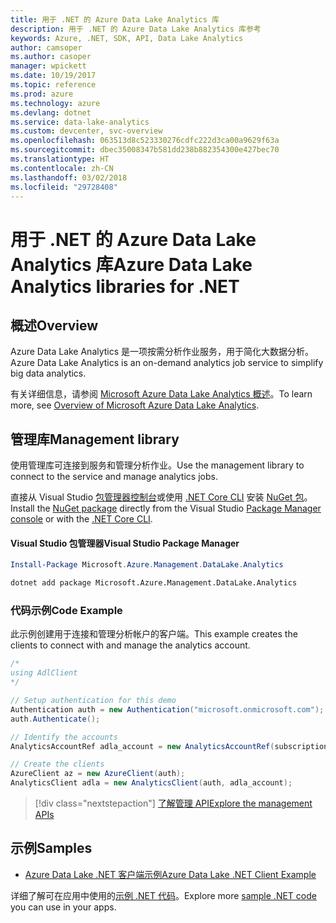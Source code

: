```yaml
---
title: 用于 .NET 的 Azure Data Lake Analytics 库
description: 用于 .NET 的 Azure Data Lake Analytics 库参考
keywords: Azure, .NET, SDK, API, Data Lake Analytics
author: camsoper
ms.author: casoper
manager: wpickett
ms.date: 10/19/2017
ms.topic: reference
ms.prod: azure
ms.technology: azure
ms.devlang: dotnet
ms.service: data-lake-analytics
ms.custom: devcenter, svc-overview
ms.openlocfilehash: 063513d8c523330276cdfc222d3ca00a9629f63a
ms.sourcegitcommit: dbec35008347b581dd238b882354300e427bec70
ms.translationtype: HT
ms.contentlocale: zh-CN
ms.lasthandoff: 03/02/2018
ms.locfileid: "29728408"
---
```

# <a name="azure-data-lake-analytics-libraries-for-net"></a><span data-ttu-id="c405f-104">用于 .NET 的 Azure Data Lake Analytics 库</span><span class="sxs-lookup"><span data-stu-id="c405f-104">Azure Data Lake Analytics libraries for .NET</span></span>

## <a name="overview"></a><span data-ttu-id="c405f-105">概述</span><span class="sxs-lookup"><span data-stu-id="c405f-105">Overview</span></span>

<span data-ttu-id="c405f-106">Azure Data Lake Analytics 是一项按需分析作业服务，用于简化大数据分析。</span><span class="sxs-lookup"><span data-stu-id="c405f-106">Azure Data Lake Analytics is an on-demand analytics job service to simplify big data analytics.</span></span>

<span data-ttu-id="c405f-107">有关详细信息，请参阅 [Microsoft Azure Data Lake Analytics 概述](/azure/data-lake-analytics/data-lake-analytics-overview)。</span><span class="sxs-lookup"><span data-stu-id="c405f-107">To learn more, see [Overview of Microsoft Azure Data Lake Analytics](/azure/data-lake-analytics/data-lake-analytics-overview).</span></span>

## <a name="management-library"></a><span data-ttu-id="c405f-108">管理库</span><span class="sxs-lookup"><span data-stu-id="c405f-108">Management library</span></span>

<span data-ttu-id="c405f-109">使用管理库可连接到服务和管理分析作业。</span><span class="sxs-lookup"><span data-stu-id="c405f-109">Use the management library to connect to the service and manage analytics jobs.</span></span>

<span data-ttu-id="c405f-110">直接从 Visual Studio [包管理器控制台][PackageManager]或使用 [.NET Core CLI][DotNetCLI] 安装 [NuGet 包](https://www.nuget.org/packages/Microsoft.Azure.Management.DataLake.Analytics)。</span><span class="sxs-lookup"><span data-stu-id="c405f-110">Install the [NuGet package](https://www.nuget.org/packages/Microsoft.Azure.Management.DataLake.Analytics) directly from the Visual Studio [Package Manager console][PackageManager] or with the [.NET Core CLI][DotNetCLI].</span></span>

#### <a name="visual-studio-package-manager"></a><span data-ttu-id="c405f-111">Visual Studio 包管理器</span><span class="sxs-lookup"><span data-stu-id="c405f-111">Visual Studio Package Manager</span></span>

```powershell
Install-Package Microsoft.Azure.Management.DataLake.Analytics
```

```bash
dotnet add package Microsoft.Azure.Management.DataLake.Analytics
```

### <a name="code-example"></a><span data-ttu-id="c405f-112">代码示例</span><span class="sxs-lookup"><span data-stu-id="c405f-112">Code Example</span></span>

<span data-ttu-id="c405f-113">此示例创建用于连接和管理分析帐户的客户端。</span><span class="sxs-lookup"><span data-stu-id="c405f-113">This example creates the clients to connect with and manage the analytics account.</span></span>

```csharp
/*
using AdlClient 
*/

// Setup authentication for this demo
Authentication auth = new Authentication("microsoft.onmicrosoft.com"); // change this to YOUR tenant
auth.Authenticate();

// Identify the accounts
AnalyticsAccountRef adla_account = new AnalyticsAccountRef(subscriptionId, resourceGroup, userName);

// Create the clients
AzureClient az = new AzureClient(auth);
AnalyticsClient adla = new AnalyticsClient(auth, adla_account);
```

> [!div class="nextstepaction"]
> [<span data-ttu-id="c405f-114">了解管理 API</span><span class="sxs-lookup"><span data-stu-id="c405f-114">Explore the management APIs</span></span>](/dotnet/api/overview/azure/datalakeanalytics/management)

## <a name="samples"></a><span data-ttu-id="c405f-115">示例</span><span class="sxs-lookup"><span data-stu-id="c405f-115">Samples</span></span>
* [<span data-ttu-id="c405f-116">Azure Data Lake .NET 客户端示例</span><span class="sxs-lookup"><span data-stu-id="c405f-116">Azure Data Lake .NET Client Example</span></span>](https://azure.microsoft.com/resources/samples/data-lake-dotnet-client/)

<span data-ttu-id="c405f-117">详细了解可在应用中使用的[示例 .NET 代码](https://azure.microsoft.com/resources/samples/?platform=dotnet)。</span><span class="sxs-lookup"><span data-stu-id="c405f-117">Explore more [sample .NET code](https://azure.microsoft.com/resources/samples/?platform=dotnet) you can use in your apps.</span></span>

[PackageManager]: https://docs.microsoft.com/nuget/tools/package-manager-console
[DotNetCLI]: https://docs.microsoft.com/dotnet/core/tools/dotnet-add-package
